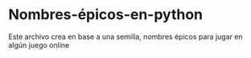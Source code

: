 # Nombres-épicos-en-python
Este archivo crea en base a una semilla, nombres épicos para jugar en algún juego online
